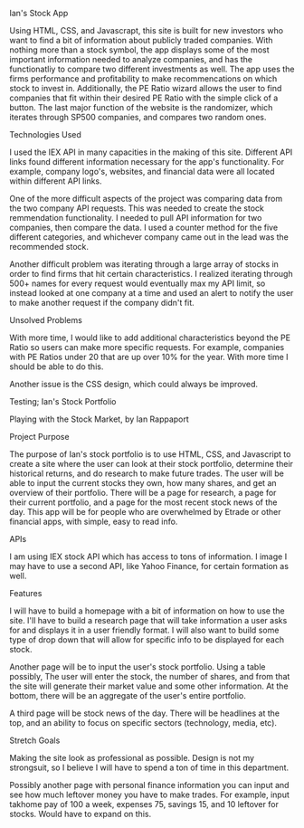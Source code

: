 Ian's Stock App

Using HTML, CSS, and Javascrapt, this site is built for new investors who want to find a bit of information about publicly traded companies. With nothing more than a stock symbol, the app displays some of the most important information needed to analyze companies, and has the functionatliy to compare two different investments as well.  The app uses the firms performance and profitability to make recommencations on which stock to invest in. Additionally, the PE Ratio wizard allows the user to find companies that fit within their desired PE Ratio with the simple click of a button.  The last major function of the website is the randomizer, which iterates through SP500 companies, and compares two random ones.

Technologies Used

I used the IEX API in many capacities in the making of this site.  Different API links found different information necessary for the app's functionality.  For example, company logo's, websites, and financial data were all located within different API links.  

One of the more difficult aspects of the project was comparing data from the two company API requests.  This was needed to create the stock remmendation functionality.  I needed to pull API information for two companies, then compare the data.  I used a counter method for the five different categories, and whichever company came out in the lead was the recommended stock.

Another difficult problem was iterating through a large array of stocks in order to find firms that hit certain characteristics.  I realized iterating through 500+ names for every request would eventually max my API limit, so instead looked at one company at a time and used an alert to notify the user to make another request if the company didn't fit. 

Unsolved Problems

With more time, I would like to add additional characteristics beyond the PE Ratio so users can make more specific requests.  For example, companies with PE Ratios under 20 that are up over 10% for the year.  With more time I should be able to do this. 

Another issue is the CSS design, which could always be improved.












Testing;
Ian's Stock Portfolio

Playing with the Stock Market, by Ian Rappaport


Project Purpose

The purpose of Ian's stock portfolio is to use HTML, CSS, and Javascript to create a site where the user can look at their stock portfolio, determine their historical returns, and do research to make future trades. The user will be able to input the current stocks they own, how many shares, and get an overview of their portfolio.  There will be a page for research, a page for their current portfolio, and a page for the most recent stock news of the day.  This app will be for people who are overwhelmed by Etrade or other financial apps, with simple, easy to read info.  


APIs

I am using IEX stock API which has access to tons of information.  I image I may have to use a second API, like Yahoo Finance, for certain formation as well. 

Features

I will have to build a homepage with a bit of information on how to use the site.  I'll have to build a research page that will take information a user asks for and displays it in a user friendly format.  I will also want to build some type of drop down that will allow for specific info to be displayed for each stock.

Another page will be to input the user's stock portfolio.  Using a table possibly, The user will enter the stock, the number of shares, and from that the site will generate their market value and some other information.  At the bottom, there will be an aggregate of the user's entire portfolio.  

A third page will be stock news of the day.  There will be headlines at the top, and an ability to focus on specific sectors (technology, media, etc).  

Stretch Goals

Making the site look as professional as possible.  Design is not my strongsuit, so I believe I will have to spend a ton of time in this department.

Possibly another page with personal finance information you can input and see how much leftover money you have to make trades. For example, input takhome pay of 100 a week, expenses 75, savings 15, and 10 leftover for stocks.  Would have to expand on this.

 
